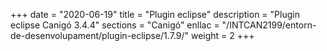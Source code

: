 +++
date        = "2020-06-19"
title       = "Plugin eclipse"
description = "Plugin eclipse Canigó 3.4.4"
sections    = "Canigó"
enllac		= "/INTCAN2199/entorn-de-desenvolupament/plugin-eclipse/1.7.9/"
weight		= 2
+++
